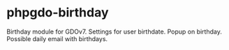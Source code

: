 # phpgdo-birthday
Birthday module for GDOv7. Settings for user birthdate. Popup on birthday. Possible daily email with birthdays.
